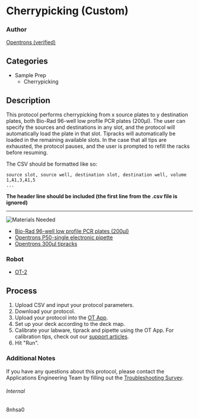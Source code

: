 # Cherrypicking (Custom)

### Author
[Opentrons (verified)](https://opentrons.com/)

## Categories
* Sample Prep
	* Cherrypicking


## Description
This protocol performs cherrypicking from x source plates to y destination plates, both Bio-Rad 96-well low profile PCR plates (200µl). The user can specify the sources and destinations in any slot, and the protocol will automatically load the plate in that slot. Tipracks will automatically be loaded in the remaining available slots. In the case that all tips are exhausted, the protocol pauses, and the user is prompted to refill the racks before resuming.

The CSV should be formatted like so:

```
source slot, source well, destination slot, destination well, volume
1,A1,3,A1,5
...
```

**The header line should be included (the first line from the .csv file is ignored)**

---
![Materials Needed](https://s3.amazonaws.com/opentrons-protocol-library-website/custom-README-images/001-General+Headings/materials.png)

* [Bio-Rad 96-well low profile PCR plates (200µl)](https://www.bio-rad.com/en-us/sku/hsp9601-hard-shell-96-well-pcr-plates-low-profile-thin-wall-skirted-white-clear?ID=hsp9601)
* [Opentrons P50-single electronic pipette](https://shop.opentrons.com/collections/ot-2-pipettes/products/single-channel-electronic-pipette)
* [Opentrons 300µl tipracks](https://shop.opentrons.com/collections/opentrons-tips/products/opentrons-300ul-tips)

### Robot
* [OT-2](https://opentrons.com/ot-2)

## Process

1. Upload CSV and input your protocol parameters.
2. Download your protocol.
3. Upload your protocol into the [OT App](https://opentrons.com/ot-app).
4. Set up your deck according to the deck map.
5. Calibrate your labware, tiprack and pipette using the OT App. For calibration tips, check out our [support articles](https://support.opentrons.com/en/collections/1559720-guide-for-getting-started-with-the-ot-2).
6. Hit "Run".

### Additional Notes
If you have any questions about this protocol, please contact the Applications Engineering Team by filling out the [Troubleshooting Survey](https://protocol-troubleshooting.paperform.co/).

###### Internal
8nhsa0
